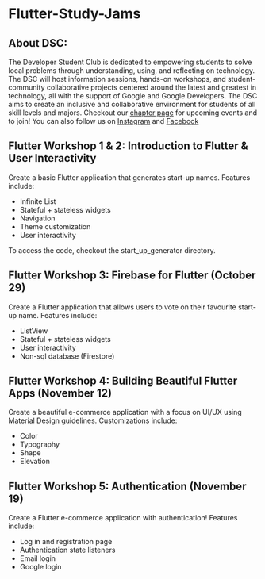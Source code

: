 # Flutter-Study-Jams

## About DSC:
The Developer Student Club is dedicated to empowering students to solve local problems through understanding, using, and reflecting on technology. The DSC will host information sessions, hands-on workshops, and student-community collaborative projects centered around the latest and greatest in technology, all with the support of Google and Google Developers.  The DSC aims to create an inclusive and collaborative environment for students of all skill levels and majors.
Checkout our [chapter page](https://dsc.community.dev/boston-university/) for upcoming events and to join!
You can also follow us on [Instagram](https://www.instagram.com/bostonu_dsc/) and [Facebook](https://www.facebook.com/Boston-University-Developer-Student-Club-104867584693277/)

## Flutter Workshop 1 & 2: Introduction to Flutter & User Interactivity
Create a basic Flutter application that generates start-up names. Features include:
- Infinite List
- Stateful + stateless widgets
- Navigation
- Theme customization
- User interactivity

To access the code, checkout the start_up_generator directory.

## Flutter Workshop 3: Firebase for Flutter (October 29)
Create a Flutter application that allows users to vote on their favourite start-up name. Features include:
- ListView
- Stateful + stateless widgets
- User interactivity
- Non-sql database (Firestore)


## Flutter Workshop 4: Building Beautiful Flutter Apps (November 12)
Create a beautiful e-commerce application with a focus on UI/UX using Material Design guidelines. Customizations include:
- Color
- Typography
- Shape
- Elevation

## Flutter Workshop 5: Authentication (November 19)
Create a Flutter e-commerce application with authentication! Features include:
- Log in and registration page
- Authentication state listeners
- Email login
- Google login